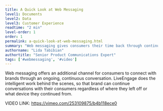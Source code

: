 ```yaml
---
title: A Quick Look at Web Messaging
level1: Documents
level2: Data
level3: Customer Experience
readtime: "2 min"
level-order: 1
order: 1
permalink: a-quick-look-at-web-messaging.html
summary: "Web messaging gives consumers their time back through continuous, always connected conversations."
authorname: "Lida Tabibian"
authortitle: "Senior Product Communications Expert"
tags: ['#webmessaging', '#video']
---
```


Web messaging offers an additional channel for consumers to connect with brands through an ongoing, continuous conversation. LiveEngage does the intelligent work behind the scenes, so that brand can continue conversations with their consumers regardless of where they left off or what device they continued from.

VIDEO LINK: https://vimeo.com/253109875/b4b118ece0
